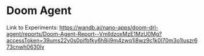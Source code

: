 # Doom Agent 

Link to Experiments: https://wandb.ai/nano-apps/doom-drl-agent/reports/Doom-Agent-Report--VmlldzoxMzE1MzU0Mg?accessToken=39ums22y0s0pifbfky6h8ii9m4zwq1i8wz9c1k0l70m3o1luszr673cnwh0630lv
